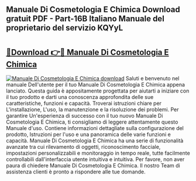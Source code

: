 ## Manuale Di Cosmetologia E Chimica Download gratuit PDF - Part-16B Italiano Manuale del proprietario del servizio KQYyL

# <h2><a href="http://dfb3kpm.blite.top/?on=Manuale+Di+Cosmetologia+E+Chimica">🔗Download 👉🔴 Manuale Di Cosmetologia E Chimica</a></h2>

[![Manuale Di Cosmetologia E Chimica download](https://i.imgur.com/lujVjoI.png)](http://dfb3kpm.blite.top/?on=Manuale+Di+Cosmetologia+E+Chimica)
Saluti e benvenuto nel manuale Dell'utente per il tuo Manuale Di Cosmetologia E Chimica appena lanciato. Questa guida è appositamente progettata per aiutarti a iniziare con il tuo prodotto e darti una conoscenza approfondita delle sue caratteristiche, funzioni e capacità. Troverai istruzioni chiare per L'installazione, L'uso, la manutenzione e la risoluzione dei problemi. Per garantire Un'esperienza di successo con il tuo nuovo Manuale Di Cosmetologia E Chimica, ti consigliamo di leggere attentamente questo Manuale d'uso. Contiene informazioni dettagliate sulla configurazione del prodotto, Istruzioni per l'uso e una panoramica delle varie funzioni e capacità. Manuale Di Cosmetologia E Chimica ha una serie di funzionalità avanzate tra cui rilevamento di oggetti, riconoscimento facciale, impostazioni personalizzabili e monitoraggio in tempo reale, tutte facilmente controllabili dall'interfaccia utente intuitiva e intuitiva. Per favore, non aver paura di chiedere Manuale Di Cosmetologia E Chimica. Il nostro Team di assistenza clienti è pronto a rispondere alle tue domande.
